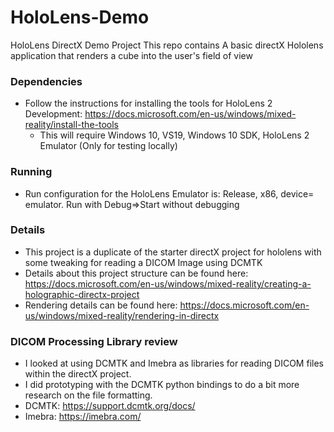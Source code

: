 # HoloLens-Demo
HoloLens DirectX Demo Project
This repo contains A basic directX Hololens application that renders a cube into the user's field of view


### Dependencies
- Follow the instructions for installing the tools for HoloLens 2 Development: https://docs.microsoft.com/en-us/windows/mixed-reality/install-the-tools
	- This will require Windows 10, VS19, Windows 10 SDK, HoloLens 2 Emulator (Only for testing locally)

### Running
- Run configuration for the HoloLens Emulator is: Release, x86, device= emulator. Run with Debug=>Start without debugging

### Details
- This project is a duplicate of the starter directX project for hololens with some tweaking for reading a DICOM Image using DCMTK
- Details about this project structure can be found here: https://docs.microsoft.com/en-us/windows/mixed-reality/creating-a-holographic-directx-project
- Rendering details can be found here: https://docs.microsoft.com/en-us/windows/mixed-reality/rendering-in-directx

### DICOM Processing Library review
- I looked at using DCMTK and Imebra as libraries for reading DICOM files within the directX project.
- I did prototyping with the DCMTK python bindings to do a bit more research on the file formatting.
- DCMTK: https://support.dcmtk.org/docs/
- Imebra: https://imebra.com/